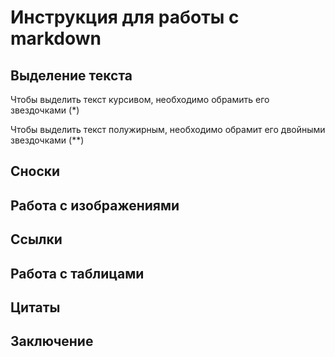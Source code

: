 # Инструкция для работы с markdown

## Выделение текста

Чтобы выделить текст курсивом, необходимо обрамить его звездочками (*)

Чтобы выделить текст полужирным, необходимо обрамит его двойными звездочками (**)

## Сноски

## Работа с изображениями

## Ссылки

## Работа с таблицами

## Цитаты

## Заключение